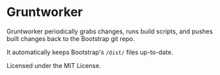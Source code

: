 Gruntworker
===========

Gruntworker periodically grabs changes, runs build scripts, and pushes built changes back to the Bootstrap git repo.

It automatically keeps Bootstrap's `/dist/` files up-to-date.

Licensed under the MIT License.
